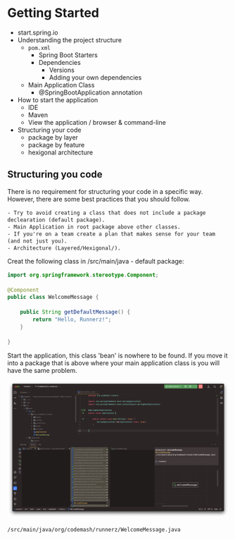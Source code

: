 # Getting Started

  - start.spring.io
  - Understanding the project structure
    - `pom.xml`
      - Spring Boot Starters
      - Dependencies
          - Versions
          - Adding your own dependencies
    - Main Application Class
      - @SpringBootApplication annotation
  - How to start the application
    - IDE
    - Maven
    - View the application / browser & command-line
  - Structuring your code
    - package by layer
    - package by feature
    - hexigonal architecture

## Structuring you code

There is no requirement for structuring your code in a specific way. However, there are some best practices that you should follow.

    - Try to avoid creating a class that does not include a package declearation (default package).
    - Main Application in root package above other classes.
    - If you're on a team create a plan that makes sense for your team (and not just you).
    - Architecture (Layered/Hexigonal/).

Creat the following class in /src/main/java - default package:

```java
import org.springframework.stereotype.Component;

@Component
public class WelcomeMessage {

    public String getDefaultMessage() {
        return "Hello, Runnerz!";
    }

}
```

Start the application, this class 'bean' is nowhere to be found. If you move it into a package that is above where your
main application class is you will have the same problem.

![IntelliJ Beans - WelcomeMessage](./images/intellij_beans_welcome_message.png)

`/src/main/java/org/codemash/runnerz/WelcomeMessage.java`

